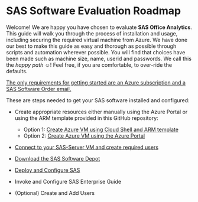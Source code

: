 # SAS Software Evaluation Roadmap  

Welcome!  We are happy you have chosen to evaluate **SAS Office Analytics**.  This guide will walk you through the process of installation and usage, including securing the required virtual machine from Azure.  We have done our best to make this guide as easy and thorough as possible through scripts and automation wherever possible.  You will find that choices have been made such as machine size, name, userid and passwords.  We call this the *happy path* :relaxed:!  Feel free, if you are comfortable, to over-ride the defaults.  
  
<ins>The only requirements for getting started are an Azure subscription and a SAS Software Order email.</ins>

These are steps needed to get your SAS software installed and configured:
* Create appropriate resources either manually using the Azure Portal or using the ARM template provided in this GitHub repository:

  * Option 1: [Create Azure VM using Cloud Shell and ARM template](https://github.com/pschiltz/SASEval/blob/main/Create%20Azure%20VM%20using%20Cloud%20Shell.md) 
  * Option 2: [Create Azure VM using the Azure Portal](https://github.com/pschiltz/SASEval/blob/ac466172304335b3182e768613814b04c7d7ef57/Create%20VM%20using%20Azure%20Portal.md)
* [Connect to your SAS-Server VM and create required users](https://github.com/pschiltz/SASEval/blob/main/Create%20VM%20using%20Azure%20Portal.md)
* [Download the SAS Software Depot](https://github.com/pschiltz/SASEval/blob/main/Download%20the%20SAS%20Software%20Depot.md)
* [Deploy and Configure SAS](https://github.com/pschiltz/SASEval/blob/3472b3752d6a93c3e86fe0b984d66e68beff7398/Deploy%20and%20Configure.md)
* Invoke and Configure SAS Enterprise Guide
* (Optional) Create and Add Users
